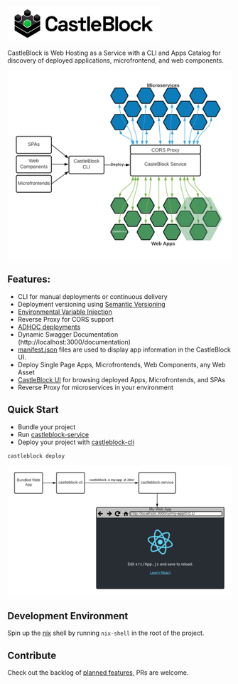 <img src="./assets/brand/Logo.png" height="80px" />

CastleBlock is Web Hosting as a Service with a CLI and Apps Catalog for discovery of deployed applications, microfrontend, and web components.

![diagram of castleblock high level concept](./castleblock-concept.png "Castleblock high-level concept")

## Features:

- CLI for manual deployments or continuous delivery
- Deployment versioning using [Semantic Versioning](https://semver.org/)
- [Environmental Variable Injection](./castleblock-cli/README.md#environmental-variable-injection)
- Reverse Proxy for CORS support
- [ADHOC deployments](./castleblock-cli/README.md#watch-and-deploy)
- Dynamic Swagger Documentation (http://localhost:3000/documentation)
- [manifest.json](https://developer.mozilla.org/en-US/docs/Mozilla/Add-ons/WebExtensions/manifest.json) files are used to display app information in the CastleBlock UI.
- Deploy Single Page Apps, Microfrontends, Web Components, any Web Asset
- [CastleBlock UI](./castleblock-ui/README.md) for browsing deployed Apps, Microfrontends, and SPAs
- Reverse Proxy for microservices in your environment

## Quick Start

- Bundle your project
- Run [castleblock-service](./castleblock-service)
- Deploy your project with [castleblock-cli](./castleblock-cli)

```
castleblock deploy
```

![diagram of how to use castleblock](./castleblock-usage-diagram.png "Castleblock usage diagram")

## Development Environment

Spin up the [nix](https://nixos.org/guides/install-nix.html) shell by running `nix-shell` in the root of the project.

## Contribute

Check out the backlog of [planned features](https://github.com/greymatter-io/castleblock/issues?q=is%3Aopen+is%3Aissue+label%3Aenhancement), PRs are welcome.

